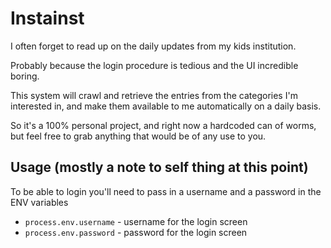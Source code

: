 # Instainst

I often forget to read up on the daily updates from my kids institution.

Probably because the login procedure is tedious and the UI incredible boring.

This system will crawl and retrieve the entries from the categories I'm interested in, and make them available to me automatically on a daily basis.

So it's a 100% personal project, and right now a hardcoded can of worms, but feel free to grab anything that would be of any use to you.

## Usage (mostly a note to self thing at this point)

To be able to login you'll need to pass in a username and a password in the ENV variables

* `process.env.username` - username for the login screen
* `process.env.password` - password for the login screen